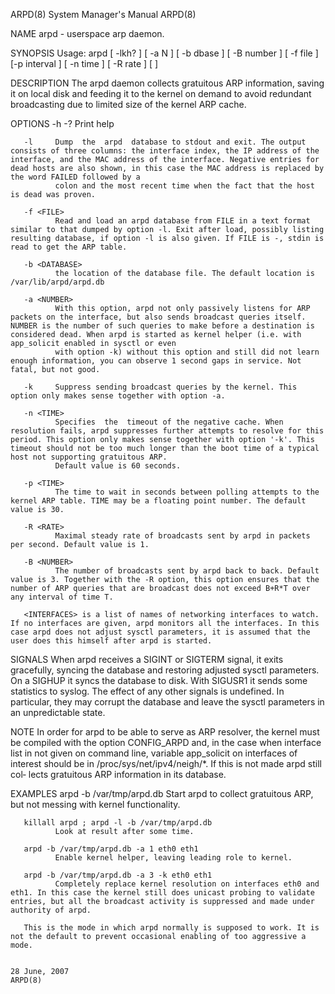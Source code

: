 ARPD(8)                                                                                                                                         System Manager's Manual                                                                                                                                         ARPD(8)

NAME
       arpd - userspace arp daemon.

SYNOPSIS
       Usage: arpd [ -lkh? ] [ -a N ] [ -b dbase ] [ -B number ] [ -f file ] [-p interval ] [ -n time ] [ -R rate ] [ <INTERFACES> ]

DESCRIPTION
       The arpd daemon collects gratuitous ARP information, saving it on local disk and feeding it to the kernel on demand to avoid redundant broadcasting due to limited size of the kernel ARP cache.

OPTIONS
       -h -?  Print help

       -l     Dump  the  arpd  database to stdout and exit. The output consists of three columns: the interface index, the IP address of the interface, and the MAC address of the interface. Negative entries for dead hosts are also shown, in this case the MAC address is replaced by the word FAILED followed by a
              colon and the most recent time when the fact that the host is dead was proven.

       -f <FILE>
              Read and load an arpd database from FILE in a text format similar to that dumped by option -l. Exit after load, possibly listing resulting database, if option -l is also given. If FILE is -, stdin is read to get the ARP table.

       -b <DATABASE>
              the location of the database file. The default location is /var/lib/arpd/arpd.db

       -a <NUMBER>
              With this option, arpd not only passively listens for ARP packets on the interface, but also sends broadcast queries itself. NUMBER is the number of such queries to make before a destination is considered dead. When arpd is started as kernel helper (i.e. with app_solicit enabled in sysctl or even
              with option -k) without this option and still did not learn enough information, you can observe 1 second gaps in service. Not fatal, but not good.

       -k     Suppress sending broadcast queries by the kernel. This option only makes sense together with option -a.

       -n <TIME>
              Specifies  the  timeout of the negative cache. When resolution fails, arpd suppresses further attempts to resolve for this period. This option only makes sense together with option '-k'. This timeout should not be too much longer than the boot time of a typical host not supporting gratuitous ARP.
              Default value is 60 seconds.

       -p <TIME>
              The time to wait in seconds between polling attempts to the kernel ARP table. TIME may be a floating point number. The default value is 30.

       -R <RATE>
              Maximal steady rate of broadcasts sent by arpd in packets per second. Default value is 1.

       -B <NUMBER>
              The number of broadcasts sent by arpd back to back. Default value is 3. Together with the -R option, this option ensures that the number of ARP queries that are broadcast does not exceed B+R*T over any interval of time T.

       <INTERFACES> is a list of names of networking interfaces to watch. If no interfaces are given, arpd monitors all the interfaces. In this case arpd does not adjust sysctl parameters, it is assumed that the user does this himself after arpd is started.

SIGNALS
       When arpd receives a SIGINT or SIGTERM signal, it exits gracefully, syncing the database and restoring adjusted sysctl parameters. On a SIGHUP it syncs the database to disk. With SIGUSR1 it sends some statistics to syslog. The effect of any other signals is undefined. In particular, they may corrupt the
       database and leave the sysctl parameters in an unpredictable state.

NOTE
       In  order  for  arpd to be able to serve as ARP resolver, the kernel must be compiled with the option CONFIG_ARPD and, in the case when interface list in not given on command line, variable app_solicit on interfaces of interest should be in /proc/sys/net/ipv4/neigh/*. If this is not made arpd still col‐
       lects gratuitous ARP information in its database.

EXAMPLES
       arpd -b /var/tmp/arpd.db
              Start arpd to collect gratuitous ARP, but not messing with kernel functionality.

       killall arpd ; arpd -l -b /var/tmp/arpd.db
              Look at result after some time.

       arpd -b /var/tmp/arpd.db -a 1 eth0 eth1
              Enable kernel helper, leaving leading role to kernel.

       arpd -b /var/tmp/arpd.db -a 3 -k eth0 eth1
              Completely replace kernel resolution on interfaces eth0 and eth1. In this case the kernel still does unicast probing to validate entries, but all the broadcast activity is suppressed and made under authority of arpd.

       This is the mode in which arpd normally is supposed to work. It is not the default to prevent occasional enabling of too aggressive a mode.

                                                                                                                                                     28 June, 2007                                                                                                                                              ARPD(8)
